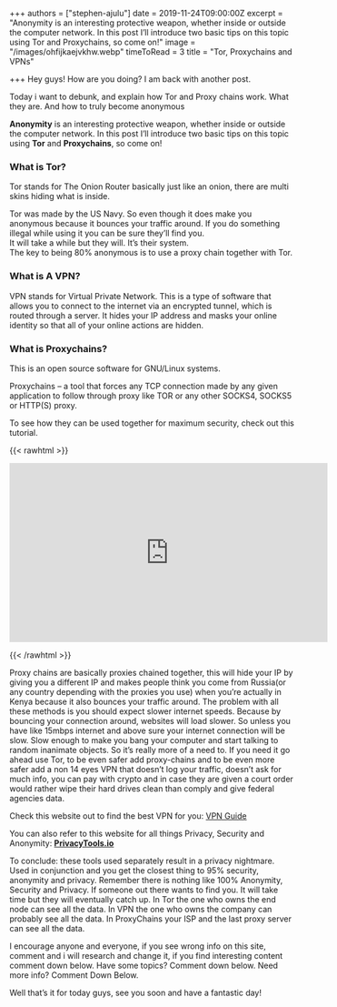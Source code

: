 +++
authors = ["stephen-ajulu"]
date = 2019-11-24T09:00:00Z
excerpt = "Anonymity is an interesting protective weapon, whether inside or outside the computer network. In this post I’ll introduce two basic tips on this topic using Tor and Proxychains, so come on!"
image = "/images/ohfijkaejvkhw.webp"
timeToRead = 3
title = "Tor, Proxychains and VPNs"

+++
Hey guys! How are you doing? I am back with another post.

Today i want to debunk, and explain how Tor and Proxy chains work. What they are. And how to truly become anonymous

**Anonymity** is an interesting protective weapon, whether inside or outside the computer network. In this post I’ll introduce two basic tips on this topic using **Tor** and **Proxychains**, so come on!

### What is **Tor**?

Tor stands for The Onion Router basically just like an onion, there are multi skins hiding what is inside.

Tor was made by the US Navy. So even though it does make you anonymous because it bounces your traffic around. If you do something illegal while using it you can be sure they’ll find you.  
It will take a while but they will. It’s their system.  
The key to being 80% anonymous is to use a proxy chain together with Tor.

### What is A **VPN**?

VPN stands for Virtual Private Network. This is a type of software that allows you to connect to the internet via an encrypted tunnel, which is routed through a server. It hides your IP address and masks your online identity so that all of your online actions are hidden.

### What is **Proxychains**?

This is an open source software for GNU/Linux systems.

Proxychains – a tool that forces any TCP connection made by any given application to follow through proxy like TOR or any other SOCKS4, SOCKS5 or HTTP(S) proxy.

To see how they can be used together for maximum security, check out this tutorial.

{{< rawhtml >}}
<p>
<iframe width="560" height="315" src="https://www.youtube.com/embed/C4FYS_7vK3A" frameborder="0" allow="accelerometer; autoplay; encrypted-media; gyroscope; picture-in-picture" allowfullscreen></iframe>
</p>
{{< /rawhtml >}}

Proxy chains are basically proxies chained together, this will hide your IP by giving you a different IP and makes people think you come from Russia(or any country depending with the proxies you use) when you’re actually in Kenya because it also bounces your traffic around. The problem with all these methods is you should expect slower internet speeds. Because by bouncing your connection around, websites will load slower. So unless you have like 15mbps internet and above sure your internet connection will be slow. Slow enough to make you bang your computer and start talking to random inanimate objects. So it’s really more of a need to. If you need it go ahead use Tor, to be even safer add proxy-chains and to be even more safer add a non 14 eyes VPN that doesn’t log your traffic, doesn’t ask for much info, you can pay with crypto and in case they are given a court order would rather wipe their hard drives clean than comply and give federal agencies data.

Check this website out to find the best VPN for you: [VPN Guide](https://www.privacytools.io/providers/vpn/)

You can also refer to this website for all things Privacy, Security and Anonymity: [**PrivacyTools.io**](https://www.privacytools.io/)

To conclude: these tools used separately result in a privacy nightmare. Used in conjunction and you get the closest thing to 95% security, anonymity and privacy. Remember there is nothing like 100% Anonymity, Security and Privacy. If someone out there wants to find you. It will take time but they will eventually catch up. In Tor the one who owns the end node can see all the data. In VPN the one who owns the company can probably see all the data. In ProxyChains your ISP and the last proxy server can see all the data.

I encourage anyone and everyone, if you see wrong info on this site, comment and i will research and change it, if you find interesting content comment down below. Have some topics? Comment down below. Need more info? Comment Down Below.

Well that’s it for today guys, see you soon and have a fantastic day!

